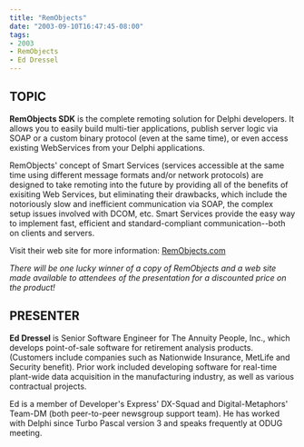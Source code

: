 ```yaml
---
title: "RemObjects"
date: "2003-09-10T16:47:45-08:00"
tags:
- 2003
- RemObjects
- Ed Dressel
---
```

## TOPIC ##

**RemObjects SDK** is the complete remoting solution for Delphi developers. It allows you to easily build multi-tier applications, publish server logic via SOAP or a custom binary protocol (even at the same time), or even access existing WebServices from your Delphi applications.

RemObjects' concept of Smart Services (services accessible at the same time using different message formats and/or network protocols) are designed to take remoting into the future by providing all of the benefits of exisiting Web Services, but eliminating their drawbacks, which include the notoriously slow and inefficient communication via SOAP, the complex setup issues involved with DCOM, etc.  Smart Services provide the easy way to implement fast, efficient and standard-compliant communication--both on clients and servers.

Visit their web site for more information: [RemObjects.com](http://www.remobjects.com)

*There will be one lucky winner of a copy of RemObjects and a web site made available to attendees of the presentation for a discounted price on the product!*

## PRESENTER ##

**Ed Dressel** is Senior Software Engineer for The Annuity People, Inc., which develops point-of-sale software for retirement analysis products. (Customers include companies such as Nationwide Insurance, MetLife and Security benefit). Prior work included developing software for real-time plant-wide data acquisition in the manufacturing industry, as well as various contractual projects.

Ed is a member of Developer's Express' DX-Squad and Digital-Metaphors' Team-DM (both peer-to-peer newsgroup support team). He has worked with Delphi since Turbo Pascal version 3 and speaks frequently at ODUG meeting.
